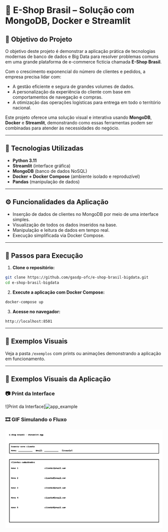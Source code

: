 # 🛒 E-Shop Brasil – Solução com MongoDB, Docker e Streamlit

## 🎯 Objetivo do Projeto

O objetivo deste projeto é demonstrar a aplicação prática de tecnologias modernas de banco de dados e Big Data para resolver problemas comuns em uma grande plataforma de e-commerce fictícia chamada **E-Shop Brasil**.

Com o crescimento exponencial do número de clientes e pedidos, a empresa precisa lidar com:
- A gestão eficiente e segura de grandes volumes de dados.
- A personalização da experiência do cliente com base em comportamentos de navegação e compras.
- A otimização das operações logísticas para entrega em todo o território nacional.

Este projeto oferece uma solução visual e interativa usando **MongoDB**, **Docker** e **Streamlit**, demonstrando como essas ferramentas podem ser combinadas para atender às necessidades do negócio.

---

## 🧰 Tecnologias Utilizadas

- **Python 3.11**
- **Streamlit** (interface gráfica)
- **MongoDB** (banco de dados NoSQL)
- **Docker + Docker Compose** (ambiente isolado e reproduzível)
- **Pandas** (manipulação de dados)

---

## ⚙️ Funcionalidades da Aplicação

- Inserção de dados de clientes no MongoDB por meio de uma interface simples.
- Visualização de todos os dados inseridos na base.
- Manipulação e leitura de dados em tempo real.
- Execução simplificada via Docker Compose.

---

## 🚀 Passos para Execução

1. **Clone o repositório:**

```bash
git clone https://github.com/gasdp-ofc/e-shop-brasil-bigdata.git
cd e-shop-brasil-bigdata
```

2. **Execute a aplicação com Docker Compose:**

```bash
docker-compose up
```

3. **Acesse no navegador:**

```
http://localhost:8501
```

---

## 📸 Exemplos Visuais

Veja a pasta `/exemplos` com prints ou animações demonstrando a aplicação em funcionamento.

---

## 📸 Exemplos Visuais da Aplicação

### 📷 Print da Interface
![Print da Interface]![app_example](https://github.com/user-attachments/assets/050cc067-f956-4cd9-aee0-03fab0a4804a)



### 🎞️ GIF Simulando o Fluxo
![GIF da Aplicação](exemplos/exemplos_com_animacao.gif)
